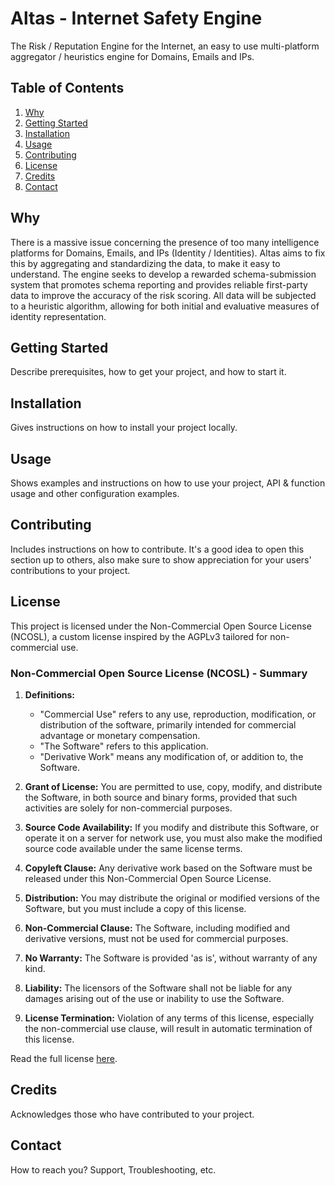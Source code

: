 # Altas - Internet Safety Engine

The Risk / Reputation Engine for the Internet, an easy to use multi-platform aggregator / heuristics engine for Domains,
Emails and IPs.

## Table of Contents
1. [Why](#why)
2. [Getting Started](#getting-started)
3. [Installation](#installation)
4. [Usage](#usage)
5. [Contributing](#contributing)
6. [License](#license)
7. [Credits](#credits)
8. [Contact](#contact)

## Why

There is a massive issue concerning the presence of too many intelligence platforms for Domains, Emails, and IPs
(Identity / Identities). Altas aims to fix this by aggregating and standardizing the
data, to make it easy to understand. The engine seeks to develop a rewarded schema-submission system that promotes schema reporting and provides reliable first-party data to improve the accuracy of the risk scoring. All data will be subjected to a heuristic algorithm, allowing for both initial and evaluative measures of identity representation.

## Getting Started

Describe prerequisites, how to get your project, and how to start it.

## Installation

Gives instructions on how to install your project locally.

## Usage

Shows examples and instructions on how to use your project, API & function usage and other configuration examples.

## Contributing

Includes instructions on how to contribute. It's a good idea to open this section up to others, also make sure to show appreciation for your users' contributions to your project.

## License

This project is licensed under the Non-Commercial Open Source License (NCOSL), a custom license inspired by the AGPLv3 tailored for non-commercial use.

### Non-Commercial Open Source License (NCOSL) - Summary

1. **Definitions:**
    - "Commercial Use" refers to any use, reproduction, modification, or distribution of the software, primarily intended for commercial advantage or monetary compensation.
    - "The Software" refers to this application.
    - "Derivative Work" means any modification of, or addition to, the Software.

2. **Grant of License:** You are permitted to use, copy, modify, and distribute the Software, in both source and binary forms, provided that such activities are solely for non-commercial purposes.

3. **Source Code Availability:** If you modify and distribute this Software, or operate it on a server for network use, you must also make the modified source code available under the same license terms.

4. **Copyleft Clause:** Any derivative work based on the Software must be released under this Non-Commercial Open Source License.

5. **Distribution:** You may distribute the original or modified versions of the Software, but you must include a copy of this license.

6. **Non-Commercial Clause:** The Software, including modified and derivative versions, must not be used for commercial purposes.

7. **No Warranty:** The Software is provided 'as is', without warranty of any kind.

8. **Liability:** The licensors of the Software shall not be liable for any damages arising out of the use or inability to use the Software.

9. **License Termination:** Violation of any terms of this license, especially the non-commercial use clause, will result in automatic termination of this license.

Read the full license [here](LICENSE.md).


## Credits

Acknowledges those who have contributed to your project.

## Contact

How to reach you? Support, Troubleshooting, etc.